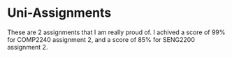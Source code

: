 # Uni-Assignments
These are 2 assignments that I am really proud of. I achived a score of 99% for COMP2240 assignment 2, and a score of 85% for SENG2200 assignment 2.
